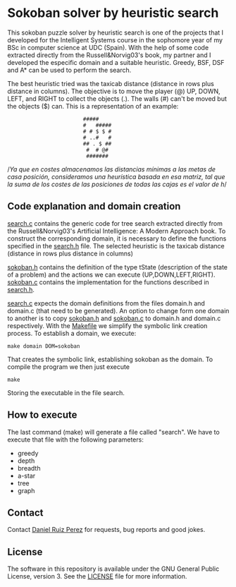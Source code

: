 Sokoban solver by heuristic search
============

This sokoban puzzle solver by heuristic search is one of the projects that I developed for the Intelligent Systems course in the sophomore year of my BSc in computer science at UDC (Spain). With the help of some code extracted directly from the Russell&Norvig03's book, my partner and I developed the especific domain and a suitable heuristic. Greedy, BSF, DSF and A* can be used to perform the search. 




The best heuristic tried was the taxicab distance (distance in rows plus distance in columns). The objective is to move the player (@) UP, DOWN, LEFT, and RIGHT to collect the objects (.). The walls (#) can't be moved but the objects ($) can. This is a representation of an example:

							#####
							#   #####
							# # $ $ #
							# ..#   #
							## . $ ##
							 #  # @#
							 #######




/*Ya que en costes almacenamos las distancias mínimas a las metas de casa posición, 
	consideramos una heurística basada en esa matriz, tal que la suma de los costes de
	las posiciones de todas las cajas es el valor de h*/

	

## Code explanation and domain creation

[search.c](https://github.com/DaniRuizPerez/AutomaticReasoning/blob/master/SokobanSolverHeuristic/search.c) contains the generic code for tree search extracted directly from the Russell&Norvig03's Artificial Intelligence: A Modern Approach book. To construct the corresponding domain, it is necessary to define the functions specified in the [search.h](https://github.com/DaniRuizPerez/AutomaticReasoning/blob/master/SokobanSolverHeuristic/search.h) file. The selected heuristic is the taxicab distance (distance in rows plus distance in columns)

[sokoban.h](https://github.com/DaniRuizPerez/AutomaticReasoning/blob/master/SokobanSolverHeuristic/sokoban.h) contains the definition of the type tState (description of the state of a problem) and the actions we can execute (UP,DOWN,LEFT,RIGHT). [sokoban.c](https://github.com/DaniRuizPerez/AutomaticReasoning/blob/master/SokobanSolverHeuristic/sokoban.c) contains the implementation for the functions described in [search.h](https://github.com/DaniRuizPerez/AutomaticReasoning/blob/master/SokobanSolverHeuristic/search.h).

[search.c](https://github.com/DaniRuizPerez/AutomaticReasoning/blob/master/SokobanSolverHeuristic/search.c) expects the domain definitions from the files domain.h and domain.c (that need to be generated). An option to change form one domain to another is to copy [sokoban.h](https://github.com/DaniRuizPerez/AutomaticReasoning/blob/master/SokobanSolverHeuristic/sokoban.h) and [sokoban.c](https://github.com/DaniRuizPerez/AutomaticReasoning/blob/master/SokobanSolverHeuristic/sokoban.c) to domain.h and domain.c respectively. With the [Makefile](https://github.com/DaniRuizPerez/AutomaticReasoning/blob/master/SokobanSolverHeuristic/Makefile) we simplify the symbolic link creation process. To establish a domain, we execute:

```
make domain DOM=sokoban
```
That creates the symbolic link, establishing sokoban as the domain. To compile the program we then just execute

```
make
```
Storing the executable in the file search.


## How to execute
The last command (make) will generate a file called "search". We have to execute that file with the following parameters:

- greedy
- depth
- breadth
- a-star
- tree
- graph






## Contact

Contact [Daniel Ruiz Perez](mailto:druiz072@fiu.edu) for requests, bug reports and good jokes.


## License

The software in this repository is available under the GNU General Public License, version 3. See the [LICENSE](https://github.com/DaniRuizPerez/AutomaticReasoning/blob/master/LICENSE) file for more information.
